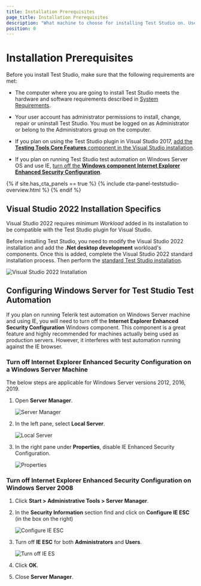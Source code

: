 ```yaml
---
title: Installation Prerequisites
page_title: Installation Prerequisites
description: "What machine to choose for installing Test Studio on. User permissions, Visual Studio requirements for installing Test Studio. "
position: 0
---
```

# Installation Prerequisites

Before you install Test Studio, make sure that the following requirements are met:

- The computer where you are going to install Test Studio meets the hardware and software requirements described in <a href="/system-requirements" target="_blank">System Requirements</a>.

- Your user account has administrator permissions to install, change, repair or uninstall Test Studio. You must be logged on as Administrator or belong to the Administrators group on the computer.

- If you plan on using the Test Studio plugin in Visual Studio 2017, <a href="#modify-visual-studio-2017-installation" target="_blank">add the __Testing Tools Core Features__ component in the Visual Studio installation</a>.

- If you plan on running Test Studio test automation on Windows Server OS and use IE, <a href="#configuring-windows-server-for-test-studio-test-automation" target="_blank">turn off the __Windows component Internet Explorer Enhanced Security Configuration__</a>.

{% if site.has_cta_panels == true %}
{% include cta-panel-teststudio-overview.html %}
{% endif %}

## Visual Studio 2022 Installation Specifics

Visual Studio 2022 requires minimum _Workload_ added in its installation to be compatible with the Test Studio plugin for Visual Studio.

Before installing Test Studio, you need to modify the Visual Studio 2022 installation and add the **.Net desktop development** workload's components. Once this is added, complete the Visual Studio 2022 standard installation process. Then perform the <a href="/prerequisites/installation/install-procedure" target="_blank">standard Test Studio installation</a>.

![Visual Studio 2022 Installation](/img/general-information/installation/vs2022/fig1.png)

## Configuring Windows Server for Test Studio Test Automation

If you plan on running Telerik test automation on Windows Server machine and using IE, you will need to turn off the __Internet Explorer Enhanced Security Configuration__ Windows component. This component is a great feature and highly recommended for machines actually being used as production servers. However, it interferes with test automation running against the IE browser.

### Turn off Internet Explorer Enhanced Security Configuration on a Windows Server Machine

The below steps are applicable for Windows Server versions 2012, 2016, 2019.

1.	Open __Server Manager__.

	![Server Manager](/img/general-information/installation/configure-windows-server/fig4.png)

2. In the left pane, select __Local Server__.

	![Local Server](/img/general-information/installation/configure-windows-server/fig5.png)

3. In the right pane under __Properties__, disable IE Enhanced Security Configuration.

	![Properties](/img/general-information/installation/configure-windows-server/fig6.png)


### Turn off Internet Explorer Enhanced Security Configuration on Windows Server 2008

1. Click __Start > Administrative Tools > Server Manager__.
2. In the __Security Information__ section find and click on __Configure IE ESC__ (in the box on the right)

	![Configure IE ESC](/img/general-information/installation/configure-windows-server/fig2.png)

3. Turn off __IE ESC__ for both __Administrators__ and __Users__.

	![Turn off IE ES](/img/general-information/installation/configure-windows-server/fig3.png)

4. Click __OK__.
5. Close __Server Manager__.
